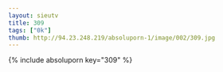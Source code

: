 ```yaml
--- 
layout: sieutv
title: 309
tags: ["0k"]
thumb: http://94.23.248.219/absoluporn-1/image/002/309.jpg
---
```

{% include absoluporn key="309" %} 

